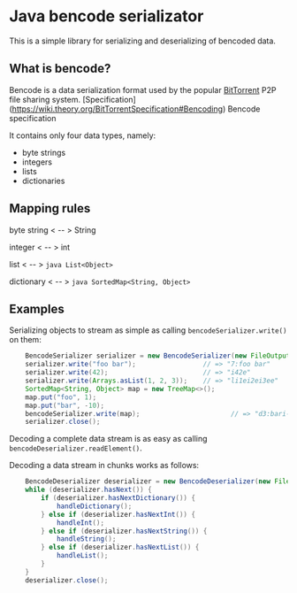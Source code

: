 Java bencode serializator
=========================

This is a simple library for serializing and deserializing of bencoded data.


What is bencode?
----------------

Bencode is a data serialization format used by the popular 
[BitTorrent](http://bittorrent.org/) P2P file sharing system.
[Specification] (https://wiki.theory.org/BitTorrentSpecification#Bencoding) Bencode specification

It contains only four data types, namely:

- byte strings
- integers
- lists
- dictionaries


Mapping rules
-------------

 byte string    < -- > String
 
 integer        < -- > int
 
 list           < -- > ```java List<Object> ```
 
 dictionary     < -- > ```java SortedMap<String, Object> ```


Examples
--------

Serializing objects to stream as simple as calling `bencodeSerializer.write()` on them:

```java
    BencodeSerializer serializer = new BencodeSerializer(new FileOutputStream("example.ser"));
    serializer.write("foo bar");                 // => "7:foo bar"
    serializer.write(42);                        // => "i42e"
    serializer.write(Arrays.asList(1, 2, 3));    // => "li1ei2ei3ee"
    SortedMap<String, Object> map = new TreeMap<>();
    map.put("foo", 1);
    map.put("bar", -10);
    bencodeSerializer.write(map);                       // => "d3:bari-10e3:fooi1ee"
    serializer.close();
```

Decoding a complete data stream is as easy as calling `bencodeDeserializer.readElement()`.

Decoding a data stream in chunks works as follows:

```java
    BencodeDeserializer deserializer = new BencodeDeserializer(new FileInputStream("example.ser"));
    while (deserializer.hasNext()) {
        if (deserializer.hasNextDictionary()) {
            handleDictionary();
        } else if (deserializer.hasNextInt()) {
            handleInt();
        } else if (deserializer.hasNextString()) {
            handleString();
        } else if (deserializer.hasNextList()) {
            handleList();
        }
    }
    deserializer.close();
```
